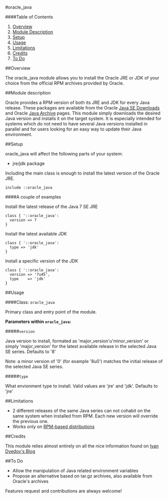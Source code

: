 #oracle_java

####Table of Contents

1. [Overview](#overview)
2. [Module Description](#module-description)
3. [Setup](#setup)
4. [Usage](#usage)
5. [Limitations](#limitations)
6. [Credits](#credits)
7. [To Do](#to-do)

##Overview

The oracle_java module allows you to install the Oracle JRE or JDK of your choice from the official RPM archives provided by Oracle.

##Module description

Oracle provides a RPM version of both its JRE and JDK for every Java release. These packages are available from the Oracle [Java SE Downloads](http://www.oracle.com/technetwork/java/javase/downloads/index.html) and Oracle [Java Archive](http://www.oracle.com/technetwork/java/archive-139210.html) pages. This module simply downloads the desired Java version and installs it on the target system. It is especially intended for systems which do not need to have several Java versions installed in parallel and for users looking for an easy way to update their Java environment.

##Setup

oracle_java will affect the following parts of your system:

* jre/jdk package

Including the main class is enough to install the latest version of the Oracle JRE.

```puppet
include ::oracle_java
```

####A couple of examples

Install the latest release of the Java 7 SE JRE

```puppet
class { '::oracle_java':
  version => 7
}
```

Install the latest available JDK

```puppet
class { '::oracle_java':
  type => 'jdk'
}
```

Install a specific version of the JDK

```puppet
class { '::oracle_java':
  version => '7u45',
  type    => 'jdk'
}
```

##Usage

####Class: `oracle_java`

Primary class and entry point of the module.

**Parameters within `oracle_java`:**

#####`version`

Java version to install, formated as 'major_version'u'minor_version' or simply 'major_version' for the latest available release in the selected Java SE series. Defaults to '8'

Note: a minor version of '0' (for example '8u0') matches the initial release of the selected Java SE series. 

#####`type`

What envionment type to install. Valid values are 'jre' and 'jdk'. Defaults to 'jre'

##Limitations

* 2 different releases of the same Java series can not cohabit on the same system when installed from RPM. Each new version will override the previous one.
* Works only on [RPM-based distributions](http://en.wikipedia.org/wiki/List_of_Linux_distributions#RPM-based)

##Credits

This module relies almost entirely on all the nice information found on [Ivan Dyedov's Blog](https://ivan-site.com/2012/05/download-oracle-java-jre-jdk-using-a-script/)

##To Do

* Allow the manipulation of Java related environment variables
* Propose an alternative based on tar.gz archives, also available from Oracle's archives

Features request and contributions are always welcome!